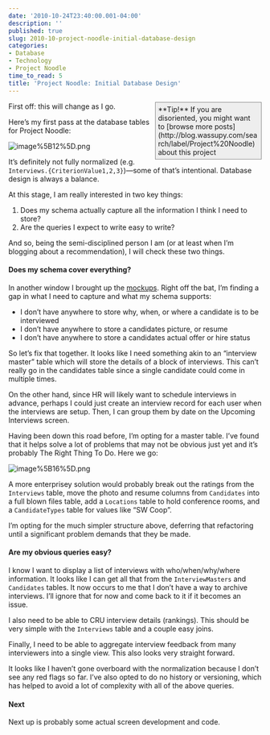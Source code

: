 ```yaml
---
date: '2010-10-24T23:40:00.001-04:00'
description: ''
published: true
slug: 2010-10-project-noodle-initial-database-design
categories:
- Database
- Technology
- Project Noodle
time_to_read: 5
title: 'Project Noodle: Initial Database Design'
---
```


<div style="border-bottom: #888 1px solid; border-left: #888 1px solid; padding-bottom: 5px; background-color: #eee; margin: 0px auto; padding-left: 5px; width: 200px; padding-right: 5px; float: right; border-top: #888 1px solid; border-right: #888 1px solid; padding-top: 5px;">**Tip!** If you are disoriented, you might want to [browse more posts](http://blog.wassupy.com/search/label/Project%20Noodle) about this project</div>

First off: this will change as I go.

Here’s my first pass at the database tables for Project Noodle:

![image%5B12%5D.png](image%5B12%5D.png)

It’s definitely not fully normalized (e.g. <code>Interviews.{CriterionValue1,2,3}</code>)—some of that’s intentional. Database design is always a balance.

At this stage, I am really interested in two key things:  <ol>   <li>Does my schema actually capture all the information I think I need to store? </li>    <li>Are the queries I expect to write easy to write? </li> </ol>

And so, being the semi-disciplined person I am (or at least when I’m blogging about a recommendation), I will check these two things.   <h4>Does my schema cover everything?</h4>

In another window I brought up the [mockups](../2010/2010-09-my-new-project-initial-mockups.html). Right off the bat, I’m finding a gap in what I need to capture and what my schema supports:  <ul>   <li>I don’t have anywhere to store why, when, or where a candidate is to be interviewed </li>    <li>I don’t have anywhere to store a candidates picture, or resume </li>    <li>I don’t have anywhere to store a candidates actual offer or hire status </li> </ul>

So let’s fix that together. It looks like I need something akin to an “interview master” table which will store the details of a block of interviews. This can’t really go in the candidates table since a single candidate could come in multiple times. 

On the other hand, since HR will likely want to schedule interviews in advance, perhaps I could just create an interview record for each user when the interviews are setup. Then, I can group them by date on the Upcoming Interviews screen. 

Having been down this road before, I’m opting for a master table. I’ve found that it helps solve a lot of problems that may not be obvious just yet and it’s probably The Right Thing To Do. Here we go:

![image%5B16%5D.png](image%5B16%5D.png)

A more enterprisey solution would probably break out the ratings from the <code>Interviews</code> table, move the photo and resume columns from <code>Candidates</code> into a full blown files table, add a <code>Locations</code> table to hold conference rooms, and a <code>CandidateTypes</code> table for values like “SW Coop”. 

I’m opting for the much simpler structure above, deferring that refactoring until a significant problem demands that they be made.  <h4>Are my obvious queries easy?</h4>

I know I want to display a list of interviews with who/when/why/where information. It looks like I can get all that from the <code>InterviewMasters</code> and <code>Candidates</code> tables. It now occurs to me that I don’t have a way to archive interviews. I’ll ignore that for now and come back to it if it becomes an issue.

I also need to be able to CRU interview details (rankings). This should be very simple with the <code>Interviews</code> table and a couple easy joins.

Finally, I need to be able to aggregate interview feedback from many interviewers into a single view. This also looks very straight forward.

It looks like I haven’t gone overboard with the normalization because I don’t see any red flags so far. I’ve also opted to do no history or versioning, which has helped to avoid a lot of complexity with all of the above queries.  <h4>Next</h4>

Next up is probably some actual screen development and code.